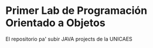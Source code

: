 # Primer Lab de Programación Orientado a Objetos
El repositorio pa' subir JAVA projects de la UNICAES
